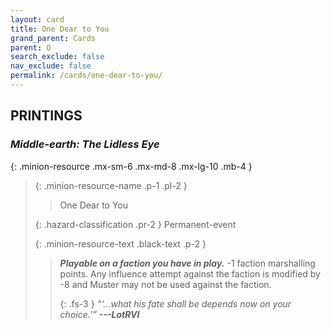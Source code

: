```yaml
---
layout: card
title: One Dear to You
grand_parent: Cards
parent: O
search_exclude: false
nav_exclude: false
permalink: /cards/one-dear-to-you/
---
```


## PRINTINGS


### _Middle-earth: The Lidless Eye_

{: .minion-resource .mx-sm-6 .mx-md-8 .mx-lg-10 .mb-4 }
> {: .minion-resource-name .p-1 .pl-2 }
> > <div class="hazard-mp"></div>
> > <div class="card-name">One Dear to You</div>
>
> {: .hazard-classification .pr-2 }
> Permanent-event
>
> {: .minion-resource-text .black-text .p-2 }
> > ***Playable on a faction you have in play.*** -1 faction marshalling points. Any influence attempt against the faction is modified by -8 and Muster may not be used against the faction.   
> > 
> > {: .fs-3 } 
> > _“‘...what his fate shall be depends now on your choice.’”_ ***---&#65279;LotRVI*** 
> 
